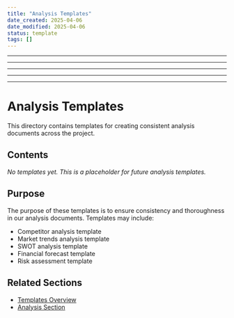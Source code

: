 ```yaml
---
title: "Analysis Templates"
date_created: 2025-04-06
date_modified: 2025-04-06
status: template
tags: []
---
```


---

---

---

---

---

# Analysis Templates

This directory contains templates for creating consistent analysis documents across the project.

## Contents

*No templates yet. This is a placeholder for future analysis templates.*

## Purpose

The purpose of these templates is to ensure consistency and thoroughness in our analysis documents. Templates may include:

- Competitor analysis template
- Market trends analysis template
- SWOT analysis template
- Financial forecast template
- Risk assessment template

## Related Sections

- [Templates Overview](../_index.md)
- [Analysis Section](../../04-analysis/_index.md)
